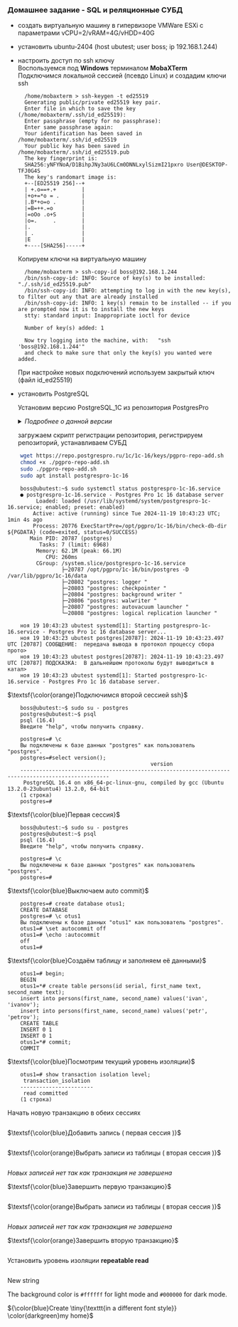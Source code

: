 ### Домашнее задание - SQL и реляционные СУБД

- создать виртуальную машину в гипервизоре VMWare ESXi 
c параметрами vCPU=2/vRAM=4G/vHDD=40G
- установить ubuntu-2404 (host ubutest; user boss; ip 192.168.1.244)
- настроить доступ по ssh ключу <br>
    Воспользуемся под <b>Windows</b> терминалом <b>MobaXTerm</b> <br>
    Подключимся локальной сессией (псевдо Linux) и создадим ключи ssh    

        /home/mobaxterm > ssh-keygen -t ed25519
        Generating public/private ed25519 key pair.
        Enter file in which to save the key (/home/mobaxterm/.ssh/id_ed25519):
        Enter passphrase (empty for no passphrase):
        Enter same passphrase again:
        Your identification has been saved in /home/mobaxterm/.ssh/id_ed25519
        Your public key has been saved in /home/mobaxterm/.ssh/id_ed25519.pub
        The key fingerprint is:
        SHA256:yNFYNoA/D1BihpJNy3aU6LCm0DNNLxylSizmI21pxro User@DESKTOP-TFJ0G4S
        The key's randomart image is:
        +--[ED25519 256]--+
        | +.o==+.+        |
        |+o+=*o = .       |
        |.B*+o=o .        |
        |=B=++.=o         |
        |=oOo .o+S        |
        |o=.     .        |
        |.                |
        | .               |
        |E                |
        +----[SHA256]-----+


    Копируем ключи на виртуальную машину      

        /home/mobaxterm > ssh-copy-id boss@192.168.1.244
        /bin/ssh-copy-id: INFO: Source of key(s) to be installed: "./.ssh/id_ed25519.pub"
        /bin/ssh-copy-id: INFO: attempting to log in with the new key(s), to filter out any that are already installed
        /bin/ssh-copy-id: INFO: 1 key(s) remain to be installed -- if you are prompted now it is to install the new keys
        stty: standard input: Inappropriate ioctl for device

        Number of key(s) added: 1

        Now try logging into the machine, with:   "ssh 'boss@192.168.1.244'"
        and check to make sure that only the key(s) you wanted were added.

    При настройке новых подключений используем закрытый ключ (файл id_ed25519)
- установить PostgreSQL 
  
    Установим версию PostgreSQL_1C из репозитория PostgresPro
      <details><summary><i>Подробнее о данной версии</i></summary>
        Открытый репозиторий бесплатной версии PostgreSQL с расширениями для работы с 1C. <br>
        Есть скрипт - настраивающий репозиторий для разных Linux <br>
        Однотипная установка и настройка на разных Linux <br>
        Возможность простого локального зеркала по версиям и Linux <br>
        При установке работет скрипт аналог PGTune определяющий параметры сервера <br>
        и изменяющий конфигурацию по умолчанию для PostgreSQL 
      </details>
   
   загружаем скрипт регистрации репозитория, регистрируем репозиторий, устанавливаем СУБД

```bash
    wget https://repo.postgrespro.ru/1c/1c-16/keys/pgpro-repo-add.sh 
    chmod +x ./pgpro-repo-add.sh
    sudo ./pgpro-repo-add.sh 
    sudo apt install postgrespro-1c-16
```

```
    boss@ubutest:~$ sudo systemctl status postgrespro-1c-16.service
    ● postgrespro-1c-16.service - Postgres Pro 1c 16 database server
         Loaded: loaded (/usr/lib/systemd/system/postgrespro-1c-16.service; enabled; preset: enabled)
        Active: active (running) since Tue 2024-11-19 10:43:23 UTC; 1min 4s ago
        Process: 20776 ExecStartPre=/opt/pgpro/1c-16/bin/check-db-dir ${PGDATA} (code=exited, status=0/SUCCESS)
       Main PID: 20787 (postgres)
          Tasks: 7 (limit: 6968)
         Memory: 62.1M (peak: 66.1M)
            CPU: 260ms
         CGroup: /system.slice/postgrespro-1c-16.service
                 ├─20787 /opt/pgpro/1c-16/bin/postgres -D /var/lib/pgpro/1c-16/data
                 ├─20802 "postgres: logger "
                 ├─20803 "postgres: checkpointer "
                 ├─20804 "postgres: background writer "
                 ├─20806 "postgres: walwriter "
                 ├─20807 "postgres: autovacuum launcher "
                 └─20808 "postgres: logical replication launcher "

    ноя 19 10:43:23 ubutest systemd[1]: Starting postgrespro-1c-16.service - Postgres Pro 1c 16 database server...
    ноя 19 10:43:23 ubutest postgres[20787]: 2024-11-19 10:43:23.497 UTC [20787] СООБЩЕНИЕ:  передача вывода в протокол процессу сбора прото>
    ноя 19 10:43:23 ubutest postgres[20787]: 2024-11-19 10:43:23.497 UTC [20787] ПОДСКАЗКА:  В дальнейшем протоколы будут выводиться в катал>
    ноя 19 10:43:23 ubutest systemd[1]: Started postgrespro-1c-16.service - Postgres Pro 1c 16 database server.
```


$\textsf{\color{orange}Подключимся второй сессией ssh}$
```
    boss@ubutest:~$ sudo su - postgres
    postgres@ubutest:~$ psql
    psql (16.4)
    Введите "help", чтобы получить справку.

    postgres=# \c
    Вы подключены к базе данных "postgres" как пользователь "postgres".
    postgres=#select version();
                                             version
    --------------------------------------------------------------------------------------------------
     PostgreSQL 16.4 on x86_64-pc-linux-gnu, compiled by gcc (Ubuntu 13.2.0-23ubuntu4) 13.2.0, 64-bit
    (1 строка)
    postgres=#
```

$\textsf{\color{blue}Первая сессия}$
```
    boss@ubutest:~$ sudo su - postgres
    postgres@ubutest:~$ psql
    psql (16.4)
    Введите "help", чтобы получить справку.

    postgres=# \c
    Вы подключены к базе данных "postgres" как пользователь "postgres".
    postgres=#
```
$\textsf{\color{blue}Выключаем auto commit}$
```
    postgres=# create database otus1;
    CREATE DATABASE
    postgres=# \c otus1
    Вы подключены к базе данных "otus1" как пользователь "postgres".
    otus1=# \set autocommit off
    otus1=# \echo :autocommit
    off
    otus1=#
```
$\textsf{\color{blue}Создаём таблицу и заполняем её данными}$
```
    otus1=# begin;
    BEGIN
    otus1=*# create table persons(id serial, first_name text, second_name text);
    insert into persons(first_name, second_name) values('ivan', 'ivanov');
    insert into persons(first_name, second_name) values('petr', 'petrov');
    CREATE TABLE
    INSERT 0 1
    INSERT 0 1
    otus1=*# commit;
    COMMIT
```
$\textsf{\color{blue}Посмотрим текущий уровень изоляции}$
```
    otus1=# show transaction isolation level;
     transaction_isolation
    -----------------------
     read committed
    (1 строка)
```
Начать новую транзакцию в обеих сессиях
```
```
$\textsf{\color{blue}Добавить запись ( первая сессия )}$
```
```
$\textsf{\color{orange}Выбрать записи из таблицы ( вторая сессия )}$
```
```
*Новых записей нет так как транзакция не завершена* <br>

$\textsf{\color{blue}Завершить первую транзакцию}$
```
```
$\textsf{\color{orange}Выбрать записи из таблицы ( вторая сессия )}$
```
```
*Новых записей нет так как транзакция не завершена* <br>

$\textsf{\color{orange}Завершить вторую транзакцию}$
```
```

Установить уровень изоляции **repeatable read**
```
```



New string

The background color is `#ffffff` for light mode and `#000000` for dark mode.


${\color{blue}Create \tiny{\texttt{in a different 
font style}} \color{darkgreen}my home}$ <br>

